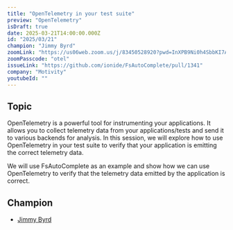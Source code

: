 ```yaml
---
title: "OpenTelemetry in your test suite"
preview: "OpenTelemetry"
isDraft: true
date: 2025-03-21T14:00:00.000Z
id: "2025/03/21"
champion: "Jimmy Byrd"
zoomLink: "https://us06web.zoom.us/j/83450528920?pwd=InXPB9Ni0h4SbbKI7Acp0C5b3jXjwJ.1"
zoomPasscode: "otel"
issueLink: "https://github.com/ionide/FsAutoComplete/pull/1341"
company: "Motivity"
youtubeId: ""
---
```


## Topic

OpenTelemetry is a powerful tool for instrumenting your applications. It allows you to collect telemetry data from your applications/tests and send it to various backends for analysis.
In this session, we will explore how to use OpenTelemetry in your test suite to verify that your application is emitting the correct telemetry data.

We will use FsAutoComplete as an example and show how we can use OpenTelemetry to verify that the telemetry data emitted by the application is correct.

## Champion

- [Jimmy Byrd](https://github.com/TheAngryByrd)
